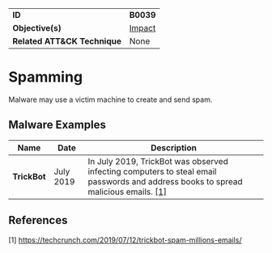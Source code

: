 |||
|---------|------------------------|
|**ID**|**B0039**|
|**Objective(s)**|[Impact](https://github.com/MBCProject/mbc-markdown/tree/master/impact)|
|**Related ATT&CK Technique**|None|


Spamming
========
Malware may use a victim machine to create and send spam. 


Malware Examples
----------------
|Name|Date|Description|
|-----------------------------|-----------|-----------------------------|
|**TrickBot**| July 2019 | In July 2019, TrickBot was observed infecting computers to steal email passwords and address books to spread malicious emails. [[1]](#1)|

References
----------
<a name="1">[1]</a> https://techcrunch.com/2019/07/12/trickbot-spam-millions-emails/


 
